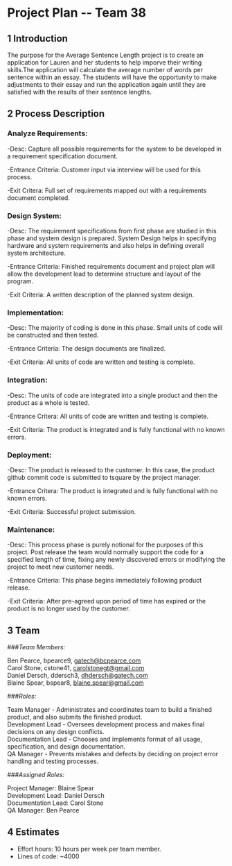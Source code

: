 # **Project Plan -- Team 38**

## 1 Introduction

The purpose for the Average Sentence Length project is to create an application for Lauren and her students to help imporve their writing skills.The application will calculate the average number of words per sentence within an essay.  The students will have the opportunity to make adjustments to their essay and run the application again until they are satisfied with the results of their sentence lengths.

## 2 Process Description

### Analyze Requirements:

-Desc: Capture all possible requirements for the system to be developed in a requirement specification document.

-Entrance Criteria: Customer input via interview will be used for this process.

-Exit Critera: Full set of requirements mapped out with a requirements document completed.

### Design System:

-Desc: The requirement specifications from first phase are studied in this phase and system design is prepared. System Design helps in specifying hardware and system requirements and also helps in defining overall system architecture.

-Entrance Criteria: Finished requirements document and project plan will allow the development lead to determine structure   and layout of the program.

-Exit Criteria: A written description of the planned system design.

### Implementation:

-Desc: The majority of coding is done in this phase. Small units of code will be constructed and then tested.  

-Entrance Criteria: The design documents are finalized.  

-Exit Criteria: All units of code are written and testing is complete.  

### Integration:

-Desc: The units of code are integrated into a single product and then the product as a whole is tested.  

-Entrance Critera: All units of code are written and testing is complete.  

-Exit Criteria: The product is integrated and is fully functional with no known errors.  

### Deployment:

-Desc: The product is released to the customer. In this case, the product github commit code is submitted to tsquare by the project manager.  

-Entrance Critera: The product is integrated and is fully functional with no known errors.  

-Exit Criteria: Successful project submission.  

### Maintenance:

-Desc: This process phase is purely notional for the purposes of this project. Post release the team would normally support the code for a specified length of time, fixing any newly discovered errors or modifying the project to meet new             customer needs.  

-Entrance Criteria: This phase begins immediately following product release.  

-Exit Criteria: After pre-agreed upon period of time has expired or the product is no longer used by the customer.  

## 3 Team

###*Team Members:*

Ben Pearce, bpearce9, gatech@bcpearce.com  
Carol Stone, cstone41, carolstonegt@gmail.com  
Daniel Dersch, ddersch3, dhdersch@gatech.com  
Blaine Spear, bspear8, blaine.spear@gmail.com  
	
###*Roles:*

Team Manager - Administrates and coordinates team to build a finished product, and also submits the finished product.  
Development Lead - Oversees development process and makes final decisions on any design conflicts.  
Documentation Lead - Chooses and implements format of all usage, specification, and design documentation.  
QA Manager - Prevents mistakes and defects by deciding on project error handling and testing processes.  

###*Assigned Roles:*

Project Manager: Blaine Spear  
Development Lead: Daniel Dersch  
Documentation Lead: Carol Stone  
QA Manager: Ben Pearce  


## 4 Estimates

- Effort hours: 10 hours per week per team member.
- Lines of code: ~4000
